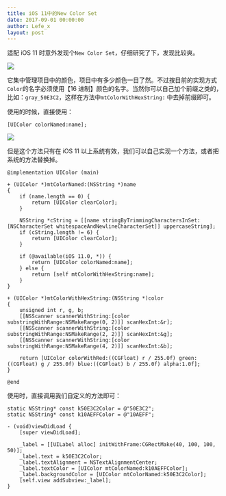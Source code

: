 ```yaml
---
title: iOS 11中的New Color Set
date: 2017-09-01 00:00:00
author: Lefe_x
layout: post
---
```


适配 iOS 11 时意外发现个`New Color Set`，仔细研究了下，发现比较爽。

![](https://github.com/southpeak/iOS-tech-set/blob/master/images/2017/09/20-1-1.jpg?raw=true)

它集中管理项目中的颜色，项目中有多少颜色一目了然。不过按目前的实现方式`Color`的名字必须使用【16 进制】颜色的名字。当然你可以自己加个前缀之类的，比如：`gray_50E3C2`，这样在方法中`mtColorWithHexString:` 中去掉前缀即可。

使用的时候，直接使用：

```objc
[UIColor colorNamed:name];
```

![](https://github.com/southpeak/iOS-tech-set/blob/master/images/2017/09/20-1-2.jpg?raw=true)

但是这个方法只有在 iOS 11 以上系统有效，我们可以自己实现一个方法，或者把系统的方法替换掉。

```objc
@implementation UIColor (main)

+ (UIColor *)mtColorNamed:(NSString *)name
{
    if (name.length == 0) {
        return [UIColor clearColor];
    }
    
    NSString *cString = [[name stringByTrimmingCharactersInSet:[NSCharacterSet whitespaceAndNewlineCharacterSet]] uppercaseString];
    if (cString.length != 6) {
        return [UIColor clearColor];
    }
    
    if (@available(iOS 11.0, *)) {
        return [UIColor colorNamed:name];
    } else {
        return [self mtColorWithHexString:name];
    }
}

+ (UIColor *)mtColorWithHexString:(NSString *)color
{
    unsigned int r, g, b;
    [[NSScanner scannerWithString:[color substringWithRange:NSMakeRange(0, 2)]] scanHexInt:&r];
    [[NSScanner scannerWithString:[color substringWithRange:NSMakeRange(2, 2)]] scanHexInt:&g];
    [[NSScanner scannerWithString:[color substringWithRange:NSMakeRange(4, 2)]] scanHexInt:&b];
    
    return [UIColor colorWithRed:((CGFloat) r / 255.0f) green:((CGFloat) g / 255.0f) blue:((CGFloat) b / 255.0f) alpha:1.0f];
}

@end
```

使用时，直接调用我们自定义的方法即可：

```objc
static NSString* const k50E3C2Color = @"50E3C2";
static NSString* const k10AEFFColor = @"10AEFF";

- (void)viewDidLoad {
    [super viewDidLoad];
    
    _label = [[UILabel alloc] initWithFrame:CGRectMake(40, 100, 100, 50)];
    _label.text = k50E3C2Color;
    _label.textAlignment = NSTextAlignmentCenter;
    _label.textColor = [UIColor mtColorNamed:k10AEFFColor];
    _label.backgroundColor = [UIColor mtColorNamed:k50E3C2Color];
    [self.view addSubview:_label];
}
```
